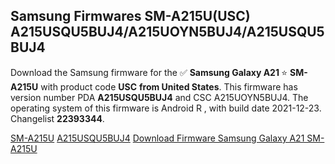 <h2>Samsung Firmwares SM-A215U(USC) A215USQU5BUJ4/A215UOYN5BUJ4/A215USQU5BUJ4</h2>
Download the Samsung firmware for the ✅ <strong>Samsung Galaxy A21 </strong> ⭐ <strong>SM-A215U</strong> with product code <strong>USC</strong> <strong> from United States</strong>. This firmware has version number PDA <strong>A215USQU5BUJ4</strong> and CSC A215UOYN5BUJ4. The operating system of this firmware is Android R , with build date 2021-12-23. Changelist <strong>22393344</strong>.

[SM-A215U](https://samfirm.shop/samsung/model/SM-A215U)
[A215USQU5BUJ4](https://samfirm.shop/samsung/pda/A215USQU5BUJ4)
[Download Firmware Samsung Galaxy A21 SM-A215U](https://samfirm.shop/samsung/firmware/484411)
